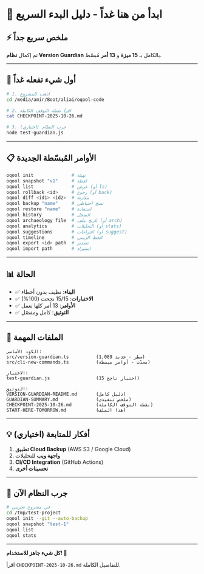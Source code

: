 # 🌅 ابدأ من هنا غداً - دليل البدء السريع

## ⚡ ملخص سريع جداً

تم إكمال **نظام Version Guardian** بالكامل بـ **15 ميزة** و **13 أمر** مُبسّط.

---

## 🎯 أول شيء تفعله غداً

```bash
# 1. اذهب للمشروع
cd /media/amir/Boot/aliai/oqool-code

# 2. اقرأ نقطة التوقف الكاملة
cat CHECKPOINT-2025-10-26.md

# 3. جرب النظام (اختياري)
node test-guardian.js
```

---

## 📋 الأوامر المُبسّطة الجديدة

```bash
oqool init              # تهيئة
oqool snapshot "v1"     # لقطة
oqool list              # عرض (أو ls)
oqool rollback <id>     # رجوع (أو back)
oqool diff <id1> <id2>  # مقارنة
oqool backup "name"     # نسخ احتياطي
oqool restore "name"    # استعادة
oqool history           # السجل
oqool archaeology file  # تاريخ ملف (أو arch)
oqool analytics         # التحليلات (أو stats)
oqool suggestions       # اقتراحات (أو suggest)
oqool timeline          # الخط الزمني
oqool export <id> path  # تصدير
oqool import path       # استيراد
```

---

## 📊 الحالة

- ✅ **البناء**: نظيف بدون أخطاء
- ✅ **الاختبارات**: 15/15 نجحت (100%)
- ✅ **الأوامر**: 13 أمر كلها تعمل
- ✅ **التوثيق**: كامل ومفصّل

---

## 📁 الملفات المهمة

```
الكود الأساسي:
src/version-guardian.ts          (1,089 سطر - جديد)
src/cli-new-commands.ts          (محدّث - أوامر مبسطة)

الاختبار:
test-guardian.js                 (15 اختبار ناجح)

التوثيق:
VERSION-GUARDIAN-README.md       (دليل كامل)
GUARDIAN-SUMMARY.md              (ملخص تنفيذي)
CHECKPOINT-2025-10-26.md         (نقطة التوقف الكاملة)
START-HERE-TOMORROW.md           (هذا الملف)
```

---

## 💡 أفكار للمتابعة (اختياري)

1. **تطبيق Cloud Backup** (AWS S3 / Google Cloud)
2. **واجهة ويب** للتحليلات
3. **CI/CD Integration** (GitHub Actions)
4. **تحسينات أخرى**

---

## 🚀 جرب النظام الآن

```bash
# في مشروع تجريبي
cd /tmp/test-project
oqool init --git --auto-backup
oqool snapshot "test-1"
oqool list
oqool stats
```

---

**كل شيء جاهز للاستخدام! 🎉**

اقرأ `CHECKPOINT-2025-10-26.md` للتفاصيل الكاملة.
